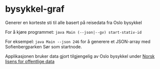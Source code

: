 # bysykkel-graf

Generer en korteste sti til alle basert på reisedata fra Oslo bysykkel

For å kjøre programmet: `java Main (--json|--gv) start-stativ-id`

For eksempel: `java Main --json 246` for å generere et JSON-array med Sofienbergparken Sør som startnode.

Applikasjonen bruker data gjort tilgjengelig av Oslo bysykkel under [Norsk lisens for offentlige data](https://data.norge.no/nlod/no/1.0)
